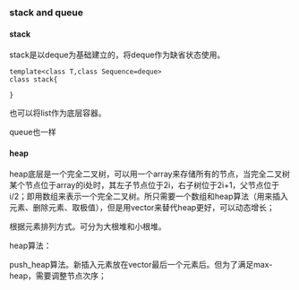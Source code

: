 ### stack and queue

#### stack

stack是以deque为基础建立的，将deque作为缺省状态使用。

```
template<class T,class Sequence=deque>
class stack{
	
}
```

也可以将list作为底层容器。

queue也一样

#### heap

heap底层是一个完全二叉树，可以用一个array来存储所有的节点，当完全二叉树某个节点位于array的i处时，其左子节点位于2i，右子树位于2i+1，父节点位于i/2；即用数组来表示一个完全二叉树。所只需要一个数组和heap算法（用来插入元素、删除元素、取极值），但是用vector来替代heap更好，可以动态增长；

根据元素排列方式。可分为大根堆和小根堆。

heap算法：

​	push_heap算法。新插入元素放在vector最后一个元素后。但为了满足max-heap，需要调整节点次序；